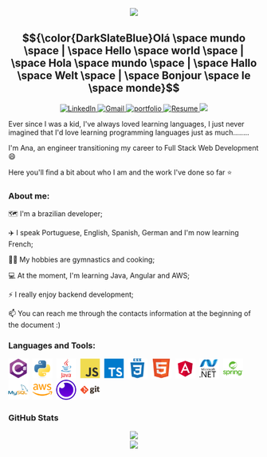 <p align="center">
  <img src="https://media.giphy.com/media/v1.Y2lkPTc5MGI3NjExNG9iemMzN211dnpib2U2dnB1bTVwa3VwcTI5YXJpZGI5c2VqbGltZiZlcD12MV9pbnRlcm5hbF9naWZfYnlfaWQmY3Q9cw/s63Jzew1dfO3j6nndV/giphy.gif" width="400"/>
</p>

## $${\color{DarkSlateBlue}Olá \space mundo \space | \space Hello \space world \space | \space Hola \space mundo \space | \space Hallo \space Welt \space | \space Bonjour \space le \space monde}$$

<p align="center">
  <a href="https://www.linkedin.com/in/anajulianeiverth/">
    <img src="https://img.shields.io/badge/LinkedIn-000?style=for-the-badge&logo=linkedin&logoColor=E6E6FA&labelColor=483D8B&color=483D8B" 
      alt="LinkedIn">
  </a>
  <a href="mailto:anajulianeiverth@gmail.com">
    <img src="https://img.shields.io/badge/gmail-000?style=for-the-badge&logo=gmail&logoColor=E6E6FA&labelColor=483D8B&color=483D8B" 
      alt="Gmail">
  </a>
  <a href="https://anajvn.github.io">
    <img src="https://img.shields.io/badge/Portfolio-000?style=for-the-badge&logo=githubpages&logoColor=E6E6FA&labelColor=483D8B&color=483D8B" 
      alt="portfolio">
  </a>
  <a href="https://drive.google.com/file/d/1Wl83mPo3OG_l2PcMeAN6zdJzwPRZFI6X/view?usp=drive_link">
    <img src="https://img.shields.io/badge/Resume-000?style=for-the-badge&labelColor=483D8B&color=483D8B" 
      alt="Resume">
  </a>
  <img src="https://komarev.com/ghpvc/?username=anajvn&style=for-the-badge&color=483D8B">
</p>

Ever since I was a kid, I've always loved learning languages, I just never imagined that I'd love learning programming languages just as much........

I'm Ana, an engineer transitioning my career to Full Stack Web Development 😄


Here you'll find a bit about who I am and the work I've done so far ⭐


### About me:

🗺️ I'm a brazilian developer;

✈️ I speak Portuguese, English, Spanish, German and I'm now learning French;

🤸‍♀️ My hobbies are gymnastics and cooking;

💻 At the moment, I'm learning Java, Angular and AWS;

⚡ I really enjoy backend development;

📫 You can reach me through the contacts information at the beginning of the document :)


### Languages and Tools:

<p>
<img src="https://github.com/devicons/devicon/blob/master/icons/csharp/csharp-original.svg" 
      title="C#" 
      alt="Csharp" 
      width="40" 
      height="40"/>&nbsp;
<img src="https://github.com/devicons/devicon/blob/master/icons/python/python-original.svg" 
      title="Python" 
      alt="Python" 
      width="40" 
      height="40"/>&nbsp;
<img src="https://github.com/devicons/devicon/blob/master/icons/java/java-original-wordmark.svg" 
      title="Java" 
      alt="Java" 
      width="40" 
      height="40"/>&nbsp;
<img src="https://github.com/devicons/devicon/blob/master/icons/javascript/javascript-original.svg" 
      title="JavaScript" 
      alt="JavaScript" 
      width="40" 
      height="40"/>&nbsp; 
<img src="https://github.com/devicons/devicon/blob/master/icons/typescript/typescript-original.svg" 
      title="TypeScript" 
      alt="TypeScript" 
      width="40" 
      height="40"/>&nbsp; 
<img src="https://github.com/devicons/devicon/blob/master/icons/css3/css3-plain-wordmark.svg"  
      title="CSS3" 
      alt="CSS" 
      width="40"
      height="40"/>&nbsp;
<img src="https://github.com/devicons/devicon/blob/master/icons/html5/html5-original.svg" 
      title="HTML5" 
      alt="HTML" 
      width="40" 
      height="40"/>&nbsp;
<img src="https://github.com/devicons/devicon/blob/master/icons/angular/angular-original.svg" 
      title="Angular" 
      alt="Angular" 
      width="40" 
      height="40"/>&nbsp;
<img src="https://github.com/devicons/devicon/blob/master/icons/dot-net/dot-net-original-wordmark.svg" 
      title=".NET" 
      alt="dotnet" 
      width="40" 
      height="40"/>&nbsp;
<img src="https://github.com/devicons/devicon/blob/master/icons/spring/spring-original-wordmark.svg" 
      title="Spring" 
      alt="Spring" 
      width="40" 
      height="40"/>&nbsp;
<img src="https://github.com/devicons/devicon/blob/master/icons/mysql/mysql-original-wordmark.svg" 
      title="MySQL"  
      alt="MySQL" 
      width="40" 
      height="40"/>&nbsp;
<img src="https://github.com/devicons/devicon/blob/master/icons/amazonwebservices/amazonwebservices-plain-wordmark.svg" 
      title="AWS" 
      alt="AWS" 
      width="40" 
      height="40"/>&nbsp;
<img src="https://github.com/devicons/devicon/blob/master/icons/insomnia/insomnia-original.svg" 
      title="Insomnia"  
      alt="Insomnia" 
      width="40" 
      height="40"/>&nbsp;
<img src="https://github.com/devicons/devicon/blob/master/icons/git/git-original-wordmark.svg" 
      title="Git" 
      alt="Git" 
      width="40"
      height="40"/>&nbsp;
</p>

### GitHub Stats

<p align="center">
  <img src="https://github-readme-stats.vercel.app/api?username=anajvn&show_icons=true&title_color=483D8B&text_color=9370DB&icon_color=483D8B&bg_color=E6E6FA"   
    width="400"/><br>
  <img src="https://github-readme-stats.vercel.app/api/top-langs/?username=anajvn&layout=compact&title_color=483D8B&text_color=9370DB&bg_color=E6E6FA"   
    width="400"/>
</p>
